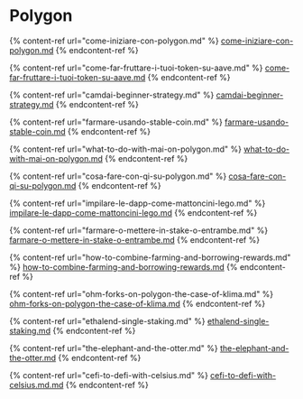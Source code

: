 # Polygon

{% content-ref url="come-iniziare-con-polygon.md" %}
[come-iniziare-con-polygon.md](come-iniziare-con-polygon.md)
{% endcontent-ref %}

{% content-ref url="come-far-fruttare-i-tuoi-token-su-aave.md" %}
[come-far-fruttare-i-tuoi-token-su-aave.md](come-far-fruttare-i-tuoi-token-su-aave.md)
{% endcontent-ref %}

{% content-ref url="camdai-beginner-strategy.md" %}
[camdai-beginner-strategy.md](camdai-beginner-strategy.md)
{% endcontent-ref %}

{% content-ref url="farmare-usando-stable-coin.md" %}
[farmare-usando-stable-coin.md](farmare-usando-stable-coin.md)
{% endcontent-ref %}

{% content-ref url="what-to-do-with-mai-on-polygon.md" %}
[what-to-do-with-mai-on-polygon.md](what-to-do-with-mai-on-polygon.md)
{% endcontent-ref %}

{% content-ref url="cosa-fare-con-qi-su-polygon.md" %}
[cosa-fare-con-qi-su-polygon.md](cosa-fare-con-qi-su-polygon.md)
{% endcontent-ref %}

{% content-ref url="impilare-le-dapp-come-mattoncini-lego.md" %}
[impilare-le-dapp-come-mattoncini-lego.md](impilare-le-dapp-come-mattoncini-lego.md)
{% endcontent-ref %}

{% content-ref url="farmare-o-mettere-in-stake-o-entrambe.md" %}
[farmare-o-mettere-in-stake-o-entrambe.md](farmare-o-mettere-in-stake-o-entrambe.md)
{% endcontent-ref %}

{% content-ref url="how-to-combine-farming-and-borrowing-rewards.md" %}
[how-to-combine-farming-and-borrowing-rewards.md](how-to-combine-farming-and-borrowing-rewards.md)
{% endcontent-ref %}

{% content-ref url="ohm-forks-on-polygon-the-case-of-klima.md" %}
[ohm-forks-on-polygon-the-case-of-klima.md](ohm-forks-on-polygon-the-case-of-klima.md)
{% endcontent-ref %}

{% content-ref url="ethalend-single-staking.md" %}
[ethalend-single-staking.md](ethalend-single-staking.md)
{% endcontent-ref %}

{% content-ref url="the-elephant-and-the-otter.md" %}
[the-elephant-and-the-otter.md](the-elephant-and-the-otter.md)
{% endcontent-ref %}

{% content-ref url="cefi-to-defi-with-celsius.md" %}
[cefi-to-defi-with-celsius.md.md](cefi-to-defi-with-celsius.md)
{% endcontent-ref %}
